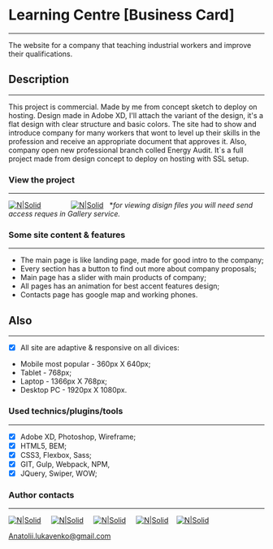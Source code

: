 # Learning Centre [Business Card]
---
The website for a company that teaching industrial workers and improve their qualifications.

## Description
---
This project is commercial. Made by me from concept sketch to deploy on hosting. Design made in Adobe XD, I'll attach the variant of the design, it's a flat design with clear structure and basic colors. The site had to show and introduce company for many workers that wont to level up their skills in the profession and receive an appropriate document that approves it. Also, company open new professional branch colled Energy Audit. It`s a full project made from design concept to deploy on hosting with SSL setup.

### View the project
---
 [![N|Solid](https://i.ibb.co/PYJvq2x/design-button.png)](http://imskill.000webhostapp.com/) &nbsp; &nbsp; &nbsp; &nbsp; &nbsp; &nbsp; &nbsp; [![N|Solid](https://i.ibb.co/47JrP8R/host-button.png)](https://ibb.co/hY5jKT) &nbsp;
 **for viewing disign files you will need send access reques in Gallery service.*

### Some site content & features
---
- The main page is like landing page, made for good intro to the company;
- Every section has a button to find out more about company proposals;
- Main page has a slider with main products of company;
- All pages has an animation for best accent features design;
- Contacts page has google map and working phones.


## Also
---
- [x] All site are adaptive & responsive on all divices:
 - Mobile most popular - 360px X 640px;
 - Tablet - 768px;
 - Laptop - 1366px X 768px;
 - Desktop PC - 1920px X 1080px.

### Used technics/plugins/tools
---
- [x] Adobe XD, Photoshop, Wireframe;
- [x] HTML5, BEM;
- [x] CSS3, Flexbox, Sass; 
- [x] GIT, Gulp, Webpack, NPM, 
- [x] JQuery, Swiper, WOW;

### Author contacts
---
 [![N|Solid](https://image.ibb.co/kxmx5T/facebook_icon_2.png)](https://www.facebook.com/profile.php?id=100004768836692) &nbsp; &nbsp; [![N|Solid](https://image.ibb.co/gjgmzo/linkedin_icon_2.png)](https://www.linkedin.com/in/anatolii-lukavenko/) &nbsp; &nbsp; [![N|Solid](https://image.ibb.co/hsM8C8/cv_icon_2.png)](https://luancv.000webhostapp.com/) &nbsp; &nbsp; [![N|Solid](https://image.ibb.co/cw7UkT/mail_icon_2.png)](Anatolii.lukavenko@gmail.com)&nbsp; &nbsp; [![N|Solid](https://i.ibb.co/YLnMgNr/blog.png)](https://blogluan.000webhostapp.com/)  


 Anatolii.lukavenko@gmail.com

